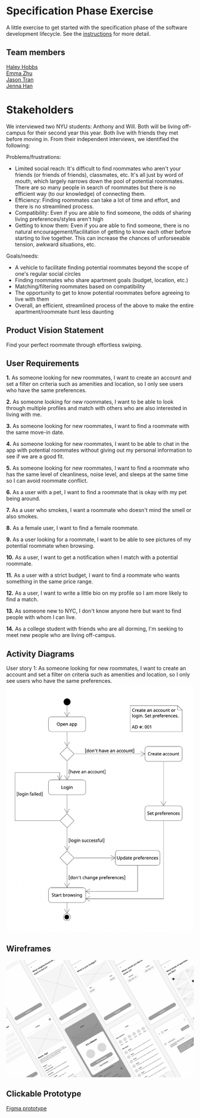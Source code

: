 # Specification Phase Exercise

A little exercise to get started with the specification phase of the software development lifecycle. See the [instructions](instructions.md) for more detail.

## Team members

[Haley Hobbs](https://github.com/haleyhobbs) \
[Emma Zhu](https://github.com/ez106) \
[Jason Tran](https://github.com/huyy422) \
[Jenna Han](https://github.com/jnahan)

# Stakeholders

We interviewed two NYU students: Anthony and Will. Both will be living off-campus for their second year this year. Both live with friends they met before moving in. From their independent interviews, we identified the following:

Problems/frustrations:
- Limited social reach: It's difficult to find roommates who aren't your friends (or friends of friends), classmates, etc. It's all just by word of mouth, which largely narrows down the pool of potential roommates. There are so many people in search of roommates but there is no efficient way (to our knowledge) of connecting them.
- Efficiency: Finding roommates can take a lot of time and effort, and there is no streamlined process.
- Compatibility: Even if you are able to find someone, the odds of sharing living preferences/styles aren't high
- Getting to know them: Even if you are able to find someone, there is no natural encouragement/facilitation of getting to know each other before starting to live together. This can increase the chances of unforseeable tension, awkward situations, etc.

Goals/needs:
- A vehicle to facilitate finding potential roommates beyond the scope of one's regular social circles
- Finding roommates who share apartment goals (budget, location, etc.)
- Matching/filtering roommates based on compatibility
- The opportunity to get to know potential roommates before agreeing to live with them
- Overall, an efficient, streamlined process of the above to make the entire apartment/roommate hunt less daunting

## Product Vision Statement

Find your perfect roommate through effortless swiping.

## User Requirements

**1.** As someone looking for new roommates, I want to create an account and set a filter on criteria such as amenities and location, so I only see users who have the same preferences.

**2.** As someone looking for new roommates, I want to be able to look through multiple profiles and match with others who are also interested in living with me.

**3.** As someone looking for new roommates, I want to find a roommate with the same move-in date.

**4.** As someone looking for new roommates, I want to be able to chat in the app with potential roommates without giving out my personal information to see if we are a good fit.

**5.** As someone looking for new roommates, I want to find a roommate who has the same level of cleanliness, noise level, and sleeps at the same time so I can avoid roommate conflict.

**6.** As a user with a pet, I want to find a roommate that is okay with my pet being around.

**7.** As a user who smokes, I want a roommate who doesn't mind the smell or also smokes.

**8.** As a female user, I want to find a female roommate.

**9.** As a user looking for a roommate, I want to be able to see pictures of my potential roommate when browsing.

**10.** As a user, I want to get a notification when I match with a potential roommate.

**11.** As a user with a strict budget, I want to find a roommate who wants something in the same price range.

**12.** As a user, I want to write a little bio on my profile so I am more likely to find a match.

**13.** As someone new to NYC, I don't know anyone here but want to find people with whom I can live.

**14.** As a college student with friends who are all dorming, I'm seeking to meet new people who are living off-campus.


## Activity Diagrams
User story 1: As someone looking for new roommates, I want to create an account and set a filter on criteria such as amenities and location, so I only see users who have the same preferences.
![User story 1](images/AD_001.png)

## Wireframes
![Wireframes](images/Wireframes.png)

## Clickable Prototype

[Figma prototype](https://www.figma.com/proto/3E7kZDsYsbXGQ4gZmf9xGY/roommate-finder?page-id=0%3A1&node-id=2-37&node-type=canvas&viewport=1032%2C-262%2C0.24&t=dNPXruHfccJm1Q3V-1&scaling=scale-down&content-scaling=fixed&starting-point-node-id=2%3A37)